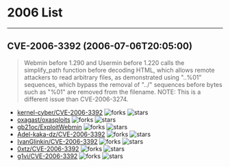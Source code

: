 # 2006 List

---
## CVE-2006-3392 (2006-07-06T20:05:00)
> Webmin before 1.290 and Usermin before 1.220 calls the simplify_path function before decoding HTML, which allows remote attackers to read arbitrary files, as demonstrated using "..%01" sequences, which bypass the removal of "../" sequences before bytes such as "%01" are removed from the filename.  NOTE: This is a different issue than CVE-2006-3274.
- [kernel-cyber/CVE-2006-3392](https://github.com/kernel-cyber/CVE-2006-3392)	<img alt="forks" src="https://img.shields.io/github/forks/kernel-cyber/CVE-2006-3392">	<img alt="stars" src="https://img.shields.io/github/stars/kernel-cyber/CVE-2006-3392">
- [oxagast/oxasploits](https://github.com/oxagast/oxasploits)	<img alt="forks" src="https://img.shields.io/github/forks/oxagast/oxasploits">	<img alt="stars" src="https://img.shields.io/github/stars/oxagast/oxasploits">
- [gb21oc/ExploitWebmin](https://github.com/gb21oc/ExploitWebmin)	<img alt="forks" src="https://img.shields.io/github/forks/gb21oc/ExploitWebmin">	<img alt="stars" src="https://img.shields.io/github/stars/gb21oc/ExploitWebmin">
- [Adel-kaka-dz/CVE-2006-3392](https://github.com/Adel-kaka-dz/CVE-2006-3392)	<img alt="forks" src="https://img.shields.io/github/forks/Adel-kaka-dz/CVE-2006-3392">	<img alt="stars" src="https://img.shields.io/github/stars/Adel-kaka-dz/CVE-2006-3392">
- [IvanGlinkin/CVE-2006-3392](https://github.com/IvanGlinkin/CVE-2006-3392)	<img alt="forks" src="https://img.shields.io/github/forks/IvanGlinkin/CVE-2006-3392">	<img alt="stars" src="https://img.shields.io/github/stars/IvanGlinkin/CVE-2006-3392">
- [0xtz/CVE-2006-3392](https://github.com/0xtz/CVE-2006-3392)	<img alt="forks" src="https://img.shields.io/github/forks/0xtz/CVE-2006-3392">	<img alt="stars" src="https://img.shields.io/github/stars/0xtz/CVE-2006-3392">
- [g1vi/CVE-2006-3392](https://github.com/g1vi/CVE-2006-3392)	<img alt="forks" src="https://img.shields.io/github/forks/g1vi/CVE-2006-3392">	<img alt="stars" src="https://img.shields.io/github/stars/g1vi/CVE-2006-3392">
